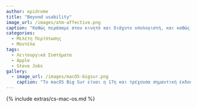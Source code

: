 ```yaml
---
author: epidrome
title: "Beyond usability"
image_url: /images/atm-affective.png
caption: "Καθώς περάσαμε στον κινητό και διάχυτο υπολογιστή, και καθώς οι υπολογιστές έγιναν μέρος δραστηριοτήτων με αξίες πέρα από την παραγωγικότητα, η ποιότητα της διάδρασης άρχισε να αποκτά και άλλες διαστάσεις πέρα από εκείνη της βασικής ευχρηστίας."
categories:
  - Μελέτη Περίπτωσης
  - Μοντέλα
tags:
  - Λειτουργικά Συστήματα
  - Apple
  - Steve Jobs
gallery:
  - image_url: /images/macOS-bigsur.png
    caption: "Το macOS Big Sur είναι η 17η και τρέχουσα σημαντική έκδοση του macOS, του λειτουργικού συστήματος της Apple Inc. για υπολογιστές Macintosh και είναι ο διάδοχος του macOS Catalina. Ανακοινώθηκε στο Worldwide Developers Conference της Apple στις 22 Ιουνίου 2020 και κυκλοφόρησε στο κοινό στις 12 Νοεμβρίου 2020."
---
```


{% include extras/cs-mac-os.md %}

